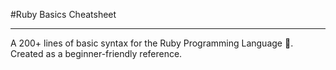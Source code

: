 #Ruby Basics Cheatsheet
_________________________
A 200+ lines of basic syntax for the Ruby Programming Language 💎. Created as a beginner-friendly reference.